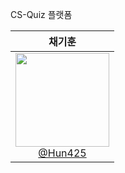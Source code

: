 CS-Quiz 플랫폼



| **채기훈** |
| :------: |
| [<img src="https://avatars.githubusercontent.com/Hun425?v=4" height=150 width=150><br/> @Hun425](https://github.com/Hun425) |
